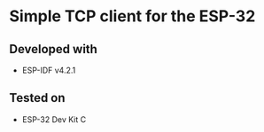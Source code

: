 # Simple TCP client for the ESP-32

## Developed with
* ESP-IDF v4.2.1
## Tested on
* ESP-32 Dev Kit C

